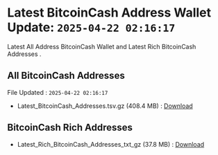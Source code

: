 # Latest BitcoinCash Address Wallet Update: `2025-04-22 02:16:17`

Latest All Address BitcoinCash Wallet and Latest Rich BitcoinCash Addresses .

## All BitcoinCash Addresses

File Updated : `2025-04-22 02:16:17`

- Latest_BitcoinCash_Addresses.tsv.gz (408.4 MB) : [Download](https://github.com/Pymmdrza/Rich-Address-Wallet/releases/tag/BitcoinCash)

## BitcoinCash Rich Addresses

- Latest_Rich_BitcoinCash_Addresses_txt_gz (37.8 MB) : [Download](https://github.com/Pymmdrza/Rich-Address-Wallet/releases/tag/BitcoinCash)
